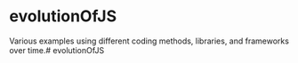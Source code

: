 # evolutionOfJS

Various examples using different coding methods, libraries, and frameworks over time.# evolutionOfJS
